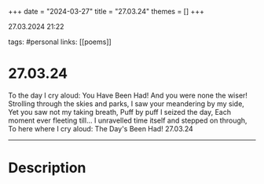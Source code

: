 +++
date = "2024-03-27"
title = "27.03.24"
themes = []
+++

27.03.2024 21:22

tags: #personal
links: [[poems]]

# 27.03.24

To the day I cry aloud:
You Have Been Had!
And you were none the wiser!
Strolling through the skies and parks,
I saw your meandering by my side,
Yet you saw not my taking breath,
Puff by puff I seized the day,
Each moment ever fleeting till...
I unravelled time itself and stepped on through,
To here where I cry aloud:
The Day's Been Had!
27.03.24

---

# Description

